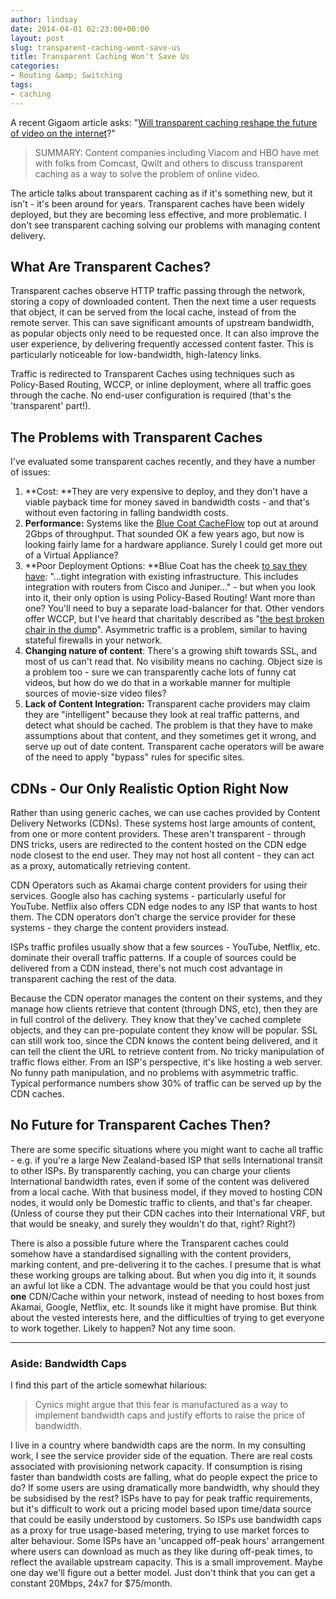 ```yaml
---
author: lindsay
date: 2014-04-01 02:23:00+00:00
layout: post
slug: transparent-caching-wont-save-us
title: Transparent Caching Won't Save Us
categories:
- Routing &amp; Switching
tags:
- caching
---
```


A recent Gigaom article asks: "[Will transparent caching reshape the future of video on the internet](http://gigaom.com/2014/03/14/will-transparent-caching-reshape-the-future-of-video-on-the-internet/)?"

> SUMMARY: Content companies including Viacom and HBO have met with folks from Comcast, Qwilt and others to discuss transparent caching as a way to solve the problem of online video.

The article talks about transparent caching as if it's something new, but it isn't - it's been around for years. Transparent caches have been widely deployed, but they are becoming less effective, and more problematic. I don't see transparent caching solving our problems with managing content delivery.

## What Are Transparent Caches?

Transparent caches observe HTTP traffic passing through the network, storing a copy of downloaded content. Then the next time a user requests that object, it can be served from the local cache, instead of from the remote server. This can save significant amounts of upstream bandwidth, as popular objects only need to be requested once. It can also improve the user experience, by delivering frequently accessed content faster. This is particularly noticeable for low-bandwidth, high-latency links.

Traffic is redirected to Transparent Caches using techniques such as Policy-Based Routing, WCCP, or inline deployment, where all traffic goes through the cache. No end-user configuration is required (that's the 'transparent' part!).

## The Problems with Transparent Caches

I've evaluated some transparent caches recently, and they have a number of issues:

1. **Cost: **They are very expensive to deploy, and they don't have a viable payback time for money saved in bandwidth costs - and that's without even factoring in falling bandwidth costs.
2. **Performance:** Systems like the [Blue Coat CacheFlow](http://www.bluecoat.com/products/cacheflow) top out at around 2Gbps of throughput. That sounded OK a few years ago, but now is looking fairly lame for a hardware appliance. Surely I could get more out of a Virtual Appliance?
3. **Poor Deployment Options: **Blue Coat has the cheek [to say they have](http://www.bluecoat.com/documents/download/8d215e9f-4597-4987-9ba6-9b8dbbb31bd8/71553ee3-7915-4d68-bb67-99538049910a): "...tight integration with existing infrastructure. This includes integration with routers from Cisco and Juniper..." - but when you look into it, their only option is using Policy-Based Routing! Want more than one? You'll need to buy a separate load-balancer for that. Other vendors offer WCCP, but I've heard that charitably described as "[the best broken chair in the dump](https://twitter.com/ajcochenour/statuses/441081903060238336)". Asymmetric traffic is a problem, similar to having stateful firewalls in your network.
4. **Changing nature of content**: There's a growing shift towards SSL, and most of us can't read that. No visibility means no caching. Object size is a problem too - sure we can transparently cache lots of funny cat videos, but how do we do that in a workable manner for multiple sources of movie-size video files?
5. **Lack of Content Integration:** Transparent cache providers may claim they are "intelligent" because they look at real traffic patterns, and detect what should be cached. The problem is that they have to make assumptions about that content, and they sometimes get it wrong, and serve up out of date content. Transparent cache operators will be aware of the need to apply "bypass" rules for specific sites.

## CDNs - Our Only Realistic Option Right Now

Rather than using generic caches, we can use caches provided by Content Delivery Networks (CDNs). These systems host large amounts of content, from one or more content providers. These aren't transparent - through DNS tricks, users are redirected to the content hosted on the CDN edge node closest to the end user. They may not host all content - they can act as a proxy, automatically retrieving content.

CDN Operators such as Akamai charge content providers for using their services. Google also has caching systems - particularly useful for YouTube. Netflix also offers CDN edge nodes to any ISP that wants to host them. The CDN operators don't charge the service provider for these systems - they charge the content providers instead.

ISPs traffic profiles usually show that a few sources - YouTube, Netflix, etc. dominate their overall traffic patterns. If a couple of sources could be delivered from a CDN instead, there's not much cost advantage in transparent caching the rest of the data.

Because the CDN operator manages the content on their systems, and they manage how clients retrieve that content (through DNS, etc), then they are in full control of the delivery. They know that they've cached complete objects, and they can pre-populate content they know will be popular. SSL can still work too, since the CDN knows the content being delivered, and it can tell the client the URL to retrieve content from. No tricky manipulation of traffic flows either. From an ISP's perspective, it's like hosting a web server. No funny path manipulation, and no problems with asymmetric traffic. Typical performance numbers show 30% of traffic can be served up by the CDN caches.

## No Future for Transparent Caches Then?

There are some specific situations where you might want to cache all traffic - e.g. if you're a large New Zealand-based ISP that sells International transit to other ISPs. By transparently caching, you can charge your clients International bandwidth rates, even if some of the content was delivered from a local cache. With that business model, if they moved to hosting CDN nodes, it would only be Domestic traffic to clients, and that's far cheaper. (Unless of course they put their CDN caches into their International VRF, but that would be sneaky, and surely they wouldn't do that, right? Right?)

There is also a possible future where the Transparent caches could somehow have a standardised signalling with the content providers, marking content, and pre-delivering it to the caches. I presume that is what these working groups are talking about. But when you dig into it, it sounds an awful lot like a CDN. The advantage would be that you could host just **one** CDN/Cache within your network, instead of needing to host boxes from Akamai, Google, Netflix, etc. It sounds like it might have promise. But think about the vested interests here, and the difficulties of trying to get everyone to work together. Likely to happen? Not any time soon.

---

### Aside: Bandwidth Caps

I find this part of the article somewhat hilarious:

> Cynics might argue that this fear is manufactured as a way to implement bandwidth caps and justify efforts to raise the price of bandwidth.

I live in a country where bandwidth caps are the norm. In my consulting work, I see the service provider side of the equation. There are real costs associated with provisioning network capacity. If consumption is rising faster than bandwidth costs are falling, what do people expect the price to do? If some users are using dramatically more bandwidth, why should they be subsidised by the rest? ISPs have to pay for peak traffic requirements, but it's difficult to work out a pricing model based upon time/data source that could be easily understood by customers. So ISPs use bandwidth caps as a proxy for true usage-based metering, trying to use market forces to alter behaviour. Some ISPs have an 'uncapped off-peak hours' arrangement where users can download as much as they like during off-peak times, to reflect the available upstream capacity. This is a small improvement. Maybe one day we'll figure out a better model. Just don't think that you can get a constant 20Mbps, 24x7 for $75/month.
